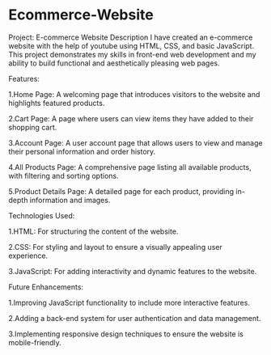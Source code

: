 # Ecommerce-Website
Project: E-commerce Website
Description
I have created an e-commerce website with the help of youtube using HTML, CSS, and basic JavaScript. This project demonstrates my skills in front-end web development and my ability to build functional and aesthetically pleasing web pages.



Features:

1.Home Page: A welcoming page that introduces visitors to the website and highlights featured products.

2.Cart Page: A page where users can view items they have added to their shopping cart.

3.Account Page: A user account page that allows users to view and manage their personal information and order history.

4.All Products Page: A comprehensive page listing all available products, with filtering and sorting options.

5.Product Details Page: A detailed page for each product, providing in-depth information and images.



Technologies Used:

1.HTML: For structuring the content of the website.

2.CSS: For styling and layout to ensure a visually appealing user experience.

3.JavaScript: For adding interactivity and dynamic features to the website.



Future Enhancements:

1.Improving JavaScript functionality to include more interactive features.

2.Adding a back-end system for user authentication and data management.

3.Implementing responsive design techniques to ensure the website is mobile-friendly.

